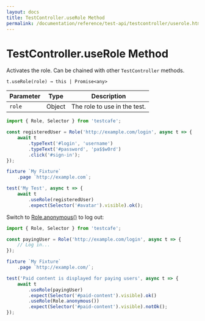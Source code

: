 ```yaml
---
layout: docs
title: TestController.useRole Method
permalink: /documentation/reference/test-api/testcontroller/userole.html
---
```

# TestController.useRole Method

Activates the role. Can be chained with other `TestController` methods.

```text
t.useRole(role) → this | Promise<any>
```

Parameter | Type   | Description
--------- | ------ | ---------------------------------------------
`role`    | Object | The role to use in the test.

```js
import { Role, Selector } from 'testcafe';

const registeredUser = Role('http://example.com/login', async t => {
    await t
        .typeText('#login', 'username')
        .typeText('#password', 'pa$$w0rd')
        .click('#sign-in');
});

fixture `My Fixture`
    .page `http://example.com`;

test('My Test', async t => {
    await t
        .useRole(registeredUser)
        .expect(Selector('#avatar').visible).ok();
```

Switch to [Role.anonymous()](../role/anonymous.md) to log out:

```js
import { Role, Selector } from 'testcafe';

const payingUser = Role('http://example.com/login', async t => {
    // Log in...
});

fixture `My Fixture`
    .page `http://example.com/`;

test('Paid content is displayed for paying users', async t => {
    await t
        .useRole(payingUser)
        .expect(Selector('#paid-content').visible).ok()
        .useRole(Role.anonymous())
        .expect(Selector('#paid-content').visible).notOk();
});
```
